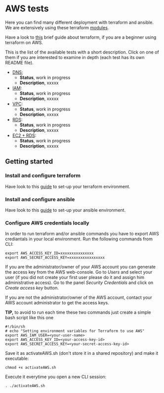 # AWS tests

Here you can find many different deployment with terraform and ansible.
We are extensively using these terraform [modules](../modules_AWS).

Have a look to [this](https://learn.hashicorp.com/tutorials/terraform/aws-build) brief guide about terraform, if you are a beginner using terraform on AWS.

This is the list of the available tests with a short description. Click on one of them if you are interested to examine in depth (each test has its own README file).

- [DNS](./DNS);
  - **Status**, work in progress
  - **Description**, xxxxx
- [IAM](./IAM):
  - **Status**, work in progress
  - **Description**, xxxxx
- [VPC](./VPC):
  - **Status**, work in progress
  - **Description**, xxxxx
- [RDS](./RDS):
  - **Status**, work in progress
  - **Description**, xxxxx
- [EC2 + RDS](./EC2andRDS):
  - **Status**, work in progress
  - **Description**, xxxxx

## Getting started
### Install and configure terraform

Have look to this [guide](https://learn.hashicorp.com/tutorials/terraform/install-cli) to set-up your terraform environment.

### Install and configure ansible

Have look to this [guide](https://docs.ansible.com/ansible/latest/installation_guide/intro_installation.html) to set-up your ansible environment.

### Configure AWS credentials locally

In order to run terraform and/or ansible commands you have to export AWS crediantals in your local environment. Run the following commands from CLI:
```
export AWS_ACCESS_KEY_ID=xxxxxxxxxxxxxxx
export AWS_SECRET_ACCESS_KEY=xxxxxxxxxxxxxxxx
```
If you are the administrator/owner of your AWS account you can generate the access key from the AWS web-console. Go to *Users* and select your user (if you did not create your first user please do it and assign him administrative access). Go to the panel *Security Credentials* and click on *Create access key* button.

If you are not the administrator/owner of the AWS account, contact your AWS account administrator to get the access keys.

**TIP,** to avoid to run each time these two commands just create a simple bash script like this one
```
#!/bin/sh
# echo "Setting environment variables for Terraform to use AWS"
export AWS_IAM_USER=<your-user-name>
export AWS_ACCESS_KEY_ID=<your-access-key-id>
export AWS_SECRET_ACCESS_KEY=<your-secret-access-key-id>
```
Save it as activateAWS.sh (don't store it in a shared repository) and make it executable:
```
chmod +x activateAWS.sh
```
Execute it everytime you open a new CLI session:
```
. ./activateAWS.sh
```
